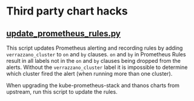 # Third party chart hacks

## [update_prometheus_rules.py](update_prometheus_rules.py)

This script updates Prometheus alerting and recording rules by adding `verrazzano_cluster` to `on` and `by` clauses. `on` and `by` in
Prometheus Rules result in all labels not in the `on` and `by` clauses being dropped from the alerts. Without the `verrazzano_cluster`
label it is impossible to determine which cluster fired the alert (when running more than one cluster).

When upgrading the kube-prometheus-stack and thanos charts from upstream, run this script to update the rules.
